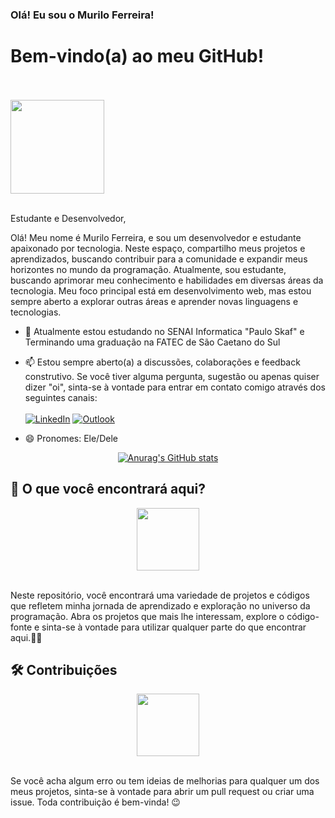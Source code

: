 ### Olá! Eu sou o Murilo Ferreira!
<h1 align="left">Bem-vindo(a) ao meu GitHub!<br><br></h1>
<img src="https://github.com/Murilo-Ferreira-Lopes/Murilo-Ferreira-Lopes/assets/67995781/a15fc748-f796-4981-bacc-e5e6bb1220d3" height="150px"><br><br>

Estudante e Desenvolvedor, 

Olá! Meu nome é Murilo Ferreira, e sou um desenvolvedor e estudante apaixonado por tecnologia. Neste espaço, compartilho meus projetos e aprendizados, buscando contribuir para a comunidade e expandir meus horizontes no mundo da programação. Atualmente, sou estudante, buscando aprimorar meu conhecimento e habilidades em diversas áreas da tecnologia. Meu foco principal está em desenvolvimento web, mas estou sempre aberto a explorar outras áreas e aprender novas linguagens e tecnologias.

- 🔭 Atualmente estou estudando no SENAI Informatica "Paulo Skaf" e Terminando uma graduação na FATEC de São Caetano do Sul

- 📫 Estou sempre aberto(a) a discussões, colaborações e feedback construtivo. Se você tiver alguma pergunta, sugestão ou apenas quiser dizer "oi", sinta-se à vontade para entrar em contato comigo através dos seguintes canais:
<br><br>[![LinkedIn](https://img.shields.io/badge/linkedin-%230077B5.svg?style=for-the-badge&logo=linkedin&logoColor=white)](https://www.linkedin.com/in/muriloferreiralopes/)
[![Outlook](https://img.shields.io/badge/Microsoft_Outlook-0078D4?style=for-the-badge&logo=microsoft-outlook&logoColor=white)](mailto:murilo.lopes5@fatec.sp.gov.br)
- 😄 Pronomes: Ele/Dele

<div align=center>
 
 [![Anurag's GitHub stats](https://github-readme-stats.vercel.app/api?username=Murilo-Ferreira-Lopes&count_private=true&show_icons=true&theme=transparent&locale=pt-br)](https://github.com/Murilo-Ferreira-Lopes/github-readme-stats)
 
</div>

<h2>💬 O que você encontrará aqui?</h2>
<div align=center><img src="https://github.com/Murilo-Ferreira-Lopes/Murilo-Ferreira-Lopes/assets/67995781/cc17884b-30ea-4372-80b5-587620f49a29" height="100px"></div><br>

 Neste repositório, você encontrará uma variedade de projetos e códigos que refletem minha jornada de aprendizado e exploração no universo da programação. Abra os projetos que mais lhe interessam, explore o código-fonte e sinta-se à vontade para utilizar qualquer parte do que encontrar aqui.💪🏻
 
<h2>🛠 Contribuições</h2>
<div align=center><img src="https://github.com/Murilo-Ferreira-Lopes/Murilo-Ferreira-Lopes/assets/67995781/0c0427a4-b24a-4a91-869b-c3d31c3e99b4)" height="100px"></div><br>
 
 Se você acha algum erro ou tem ideias de melhorias para qualquer um dos meus projetos, sinta-se à vontade para abrir um pull request ou criar uma issue. Toda contribuição é bem-vinda! 😉
  
